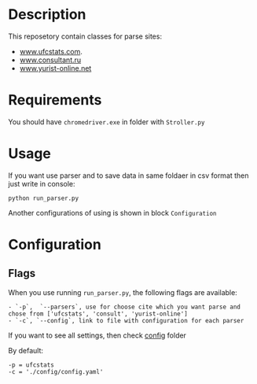 # Description 
This reposetory contain classes for parse sites:
- www.ufcstats.com.
- www.consultant.ru
- www.yurist-online.net

# Requirements
You should have ```chromedriver.exe``` in folder with ```Stroller.py```

# Usage
If you want use parser and to save data in same foldaer in csv format then just write in console:
```
python run_parser.py
```
Another configurations of using is shown in block ```Configuration```

# Configuration
## Flags
When you use running `run_parser.py`, the following flags are available:

    - `-p`,  `--parsers`, use for choose cite which you want parse and chose from ['ufcstats', 'consult', 'yurist-online']
    - `-c`, `--config`, link to file with configuration for each parser
If you want to see all settings, then check [config](./config) folder

By default:
```
-p = ufcstats
-c = './config/config.yaml'
```